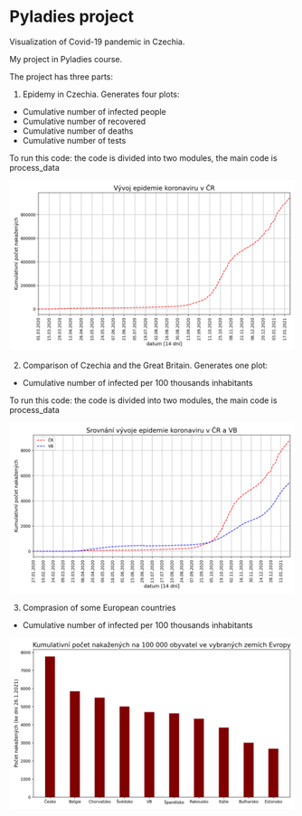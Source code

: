 # Pyladies project

Visualization of Covid-19 pandemic in Czechia.

My project in Pyladies course.


The project has three parts:

1.	Epidemy in Czechia. Generates four plots: 

-	Cumulative number of infected people 
-	Cumulative number of recovered 
-	Cumulative number of deaths
-	Cumulative number of tests

To run this code: the code is divided into two modules, the main code is process_data

![screenshot](kumulativni_pocet_nakazenych_chart.png?raw=true "FIGURE")

2.	Comparison of Czechia and the Great Britain. Generates one plot:
-	Cumulative number of infected per 100 thousands inhabitants 

To run this code: the code is divided into two modules, the main code is process_data

![screenshot](kumulativni_pocet_nakazenych_chart_CZ_UK.png?raw=true "FIGURE")

3.	Comprasion of some European countries 
-	Cumulative number of infected per 100 thousands inhabitants 

![screenshot](bar_plot.png?raw=true "FIGURE") 
